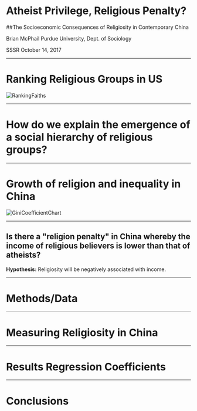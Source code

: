 # Atheist Privilege, Religious Penalty?
##The Socioeconomic Consequences of Religiosity in Contemporary China  

Brian McPhail
Purdue University, Dept. of Sociology

SSSR
October 14, 2017


---
# Ranking Religious Groups in US
![RankingFaiths](images/spaghetti.jpg)




---
# How do we explain the emergence of a social hierarchy of religious groups?



---
# Growth of religion and inequality in China

![GiniCoefficientChart](images/spaghetti.jpg)


---
## Is there a "religion penalty" in China whereby the income of religious believers is lower than that of atheists?

**Hypothesis:** Religiosity will be negatively associated with income.


---
# Methods/Data

---
# Measuring Religiosity in China

---
# Results Regression Coefficients


---
# Conclusions
